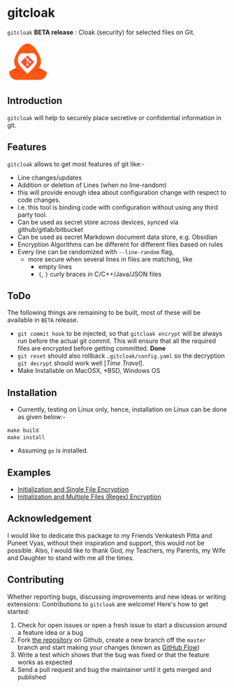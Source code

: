 # gitcloak

`gitcloak` **BETA release** : Cloak (security) for selected files on Git. 

![gitcloak](images/gitcloak0.png "gitcloak")

## Introduction

`gitcloak` will help to securely place secretive or confidential information in 
git.

## Features

`gitcloak` allows to get most features of git like:-
* Line changes/updates
* Addition or deletion of Lines (when no line-random)
* this will provide enough idea about configuration change with respect to code changes.
* i.e. this tool is binding code with configuration without using any third party tool.
* Can be used as secret store across devices, synced via github/gitlab/bitbucket
* Can be used as secret Markdown document data store, e.g. Obsidian
* Encryption Algorithms can be different for different files based on rules
* Every line can be randomized with `--line-random` flag, 
  * more secure when several lines in files are matching, like
    * empty lines
    * `{`, `}` curly braces in C/C++/Java/JSON files


## ToDo

The following things are remaining to be built, most of these will be available in `BETA` release.
* `git commit hook` to be injected, so that `gitcloak encrypt` will be always run before the actual git commit. This will ensure that all the required files are encrypted before getting committed. **Done**
* `git reset` should also rollback `.gitcloak/config.yaml` so the decryption `git decrypt` should work well [*Time Travel*].
* Make Installable on MacOSX, *BSD, Windows OS

## Installation

* Currently, testing on Linux only, hence, installation on Linux can be done as given below:-
```
make build
make install
```
* Assuming `go` is installed.

## Examples

* [Initialization and Single File Encryption](examples/single_file.md)
* [Initialization and Multiple Files (Regex) Encryption](examples/multi_files.md)

## Acknowledgement

I would like to dedicate this package to my Friends Venkatesh Pitta 
and Puneet Vyas, without their inspiration and support, this would not be possible. 
Also, I would like to thank God, my Teachers, my Parents, my Wife and Daughter 
to stand with me all the times.

## Contributing


Whether reporting bugs, discussing improvements and new ideas or writing
extensions: Contributions to `gitcloak` are welcome! Here\'s how to get
started:

1.  Check for open issues or open a fresh issue to start a discussion
    around a feature idea or a bug
2.  Fork [the repository](https://github.com/miteshbsjat/gitcloak/) on
    Github, create a new branch off the `master` branch and start making
    your changes (known as [GitHub
    Flow](https://guides.github.com/introduction/flow/index.html))
3.  Write a test which shows that the bug was fixed or that the feature
    works as expected
4.  Send a pull request and bug the maintainer until it gets merged and
    published
